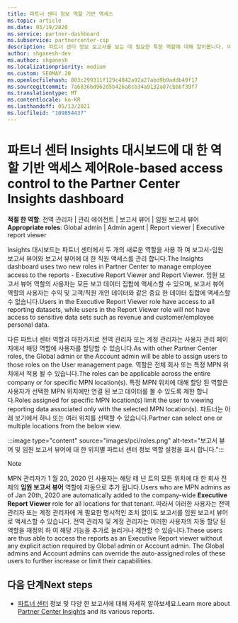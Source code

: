```yaml
---
title: 파트너 센터 정보 역할 기반 액세스
ms.topic: article
ms.date: 05/19/2020
ms.service: partner-dashboard
ms.subservice: partnercenter-csp
description: 파트너 센터 정보 보고서를 보는 데 필요한 특정 역할에 대해 알아봅니다. 여기에는 임원 보고서 뷰어와 보고서 뷰어의 역할이 포함 됩니다.
author: shganesh-dev
ms.author: shganesh
ms.localizationpriority: medium
ms.custom: SEOMAY.20
ms.openlocfilehash: 803c299311f129c4842a92a27abd9b9addb49f17
ms.sourcegitcommit: 7a6836bd962d5b426a8cb34a9132a87cbbbf39f7
ms.translationtype: MT
ms.contentlocale: ko-KR
ms.lasthandoff: 05/13/2021
ms.locfileid: "109854437"
---
```

# <a name="role-based-access-control-to-the-partner-center-insights-dashboard"></a><span data-ttu-id="7fdbb-104">파트너 센터 Insights 대시보드에 대 한 역할 기반 액세스 제어</span><span class="sxs-lookup"><span data-stu-id="7fdbb-104">Role-based access control to the Partner Center Insights dashboard</span></span>

<span data-ttu-id="7fdbb-105">**적절 한 역할**: 전역 관리자 | 관리 에이전트 | 보고서 뷰어 | 임원 보고서 뷰어</span><span class="sxs-lookup"><span data-stu-id="7fdbb-105">**Appropriate roles**: Global admin | Admin agent | Report viewer | Executive report viewer</span></span>

<span data-ttu-id="7fdbb-106">Insights 대시보드는 파트너 센터에서 두 개의 새로운 역할을 사용 하 여 보고서-임원 보고서 뷰어와 보고서 뷰어에 대 한 직원 액세스를 관리 합니다.</span><span class="sxs-lookup"><span data-stu-id="7fdbb-106">The Insights dashboard uses two new roles in Partner Center to manage employee access to the reports - Executive Report Viewer and Report Viewer.</span></span>  <span data-ttu-id="7fdbb-107">임원 보고서 뷰어 역할의 사용자는 모든 보고 데이터 집합에 액세스할 수 있으며, 보고서 뷰어 역할의 사용자는 수익 및 고객/직원 개인 데이터와 같은 중요 한 데이터 집합에 액세스할 수 없습니다.</span><span class="sxs-lookup"><span data-stu-id="7fdbb-107">Users in the Executive Report Viewer role have access to all reporting datasets, while users in the Report Viewer role will not have access to sensitive data sets such as revenue and customer/employee personal data.</span></span>  

<span data-ttu-id="7fdbb-108">다른 파트너 센터 역할과 마찬가지로 전역 관리자 또는 계정 관리자는 사용자 관리 페이지에서 해당 역할에 사용자를 할당할 수 있습니다.</span><span class="sxs-lookup"><span data-stu-id="7fdbb-108">As with other Partner Center roles, the Global admin or the Account admin will be able to assign users to those roles on the User management page.</span></span> <span data-ttu-id="7fdbb-109">역할은 전체 회사 또는 특정 MPN 위치에서 적용 될 수 있습니다.</span><span class="sxs-lookup"><span data-stu-id="7fdbb-109">The roles can be applicable across the entire company or for specific MPN location(s).</span></span> <span data-ttu-id="7fdbb-110">특정 MPN 위치에 대해 할당 된 역할은 사용자가 선택한 MPN 위치에만 연결 된 보고 데이터를 볼 수 있도록 제한 합니다.</span><span class="sxs-lookup"><span data-stu-id="7fdbb-110">Roles assigned for specific MPN location(s) limit the user to viewing reporting data associated only with the selected MPN location(s).</span></span> <span data-ttu-id="7fdbb-111">파트너는 아래 보기에서 하나 또는 여러 위치를 선택할 수 있습니다.</span><span class="sxs-lookup"><span data-stu-id="7fdbb-111">Partner can select one or multiple locations from the below view.</span></span>

:::image type="content" source="images/pci/roles.png" alt-text="보고서 뷰어 및 임원 보고서 뷰어에 대 한 위치별 파트너 센터 정보 역할 설정을 표시 합니다.":::

>[!Note]
> <span data-ttu-id="7fdbb-113">MPN 관리자가 1 월 20, 2020 인 사용자는 해당 테 넌 트의 모든 위치에 대 한 회사 전체의 **임원 보고서 뷰어** 역할에 자동으로 추가 됩니다.</span><span class="sxs-lookup"><span data-stu-id="7fdbb-113">Users who are MPN admins as of Jan 20th, 2020 are automatically added to the company-wide **Executive Report Viewer** role for all locations for that tenant.</span></span> <span data-ttu-id="7fdbb-114">따라서 이러한 사용자는 전역 관리자 또는 계정 관리자에 게 필요한 명시적인 조치 없이도 보고서를 임원 보고서 뷰어로 액세스할 수 있습니다. 전역 관리자 및 계정 관리자는 이러한 사용자의 자동 할당 된 역할을 재정의 하 여 해당 기능을 추가로 늘리거나 제한할 수 있습니다.</span><span class="sxs-lookup"><span data-stu-id="7fdbb-114">These users are thus able to access the reports as an Executive Report viewer without any explicit action required by Global admin or Account admin. The Global admins and Account admins can override the auto-assigned roles of these users to further increase or limit their capabilities.</span></span>

## <a name="next-steps"></a><span data-ttu-id="7fdbb-115">다음 단계</span><span class="sxs-lookup"><span data-stu-id="7fdbb-115">Next steps</span></span>

- <span data-ttu-id="7fdbb-116">[파트너 센터](partner-center-insights.md) 정보 및 다양 한 보고서에 대해 자세히 알아보세요.</span><span class="sxs-lookup"><span data-stu-id="7fdbb-116">Learn more about [Partner Center Insights](partner-center-insights.md) and its various reports.</span></span>
